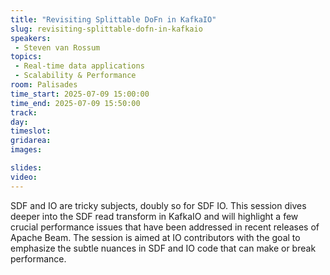 ```yaml
---
title: "Revisiting Splittable DoFn in KafkaIO"
slug: revisiting-splittable-dofn-in-kafkaio
speakers:
 - Steven van Rossum
topics:
 - Real-time data applications
 - Scalability & Performance
room: Palisades
time_start: 2025-07-09 15:00:00
time_end: 2025-07-09 15:50:00
track: 
day: 
timeslot: 
gridarea: 
images: 

slides:
video:
---
```


SDF and IO are tricky subjects, doubly so for SDF IO. This session dives deeper into the SDF read transform in KafkaIO and will highlight a few crucial performance issues that have been addressed in recent releases of Apache Beam. The session is aimed at IO contributors with the goal to emphasize the subtle nuances in SDF and IO code that can make or break performance.